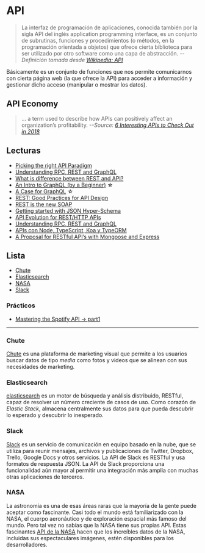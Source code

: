 # API

>La interfaz de programación de aplicaciones, conocida también por la sigla API del inglés application programming interface, es un conjunto de subrutinas, funciones y procedimientos (o métodos, en la programación orientada a objetos) que ofrece cierta biblioteca para ser utilizado por otro software como una capa de abstracción. _--Definición tomada desde [Wikipedia: API](https://es.wikipedia.org/wiki/Interfaz_de_programaci%C3%B3n_de_aplicaciones)_

Básicamente es un conjunto de funciones que nos permite comunicarnos con cierta página web (la que ofrece la API) para acceder a información y gestionar dicho acceso (manipular o mostrar los datos).

## API Economy

> ... a term used to describe how APIs can positively affect an organization’s profitability. _--Source: [6 Interesting APIs to Check Out in 2018](https://codeburst.io/6-interesting-apis-to-check-out-in-2018-5d6830063f29)_

## Lecturas

- [Picking the right API Paradigm](https://blog.apisyouwonthate.com/picking-the-right-api-paradigm-d476f1a622e8)
- [Understanding RPC, REST and GraphQL](https://blog.apisyouwonthate.com/understanding-rpc-rest-and-graphql-2f959aadebe7)
- [What is difference between REST and API?](https://stackoverflow.com/a/41189936/4822186)
- [An Intro to GraphQL (by a Beginner)](https://blog.usejournal.com/an-intro-to-graphql-by-a-beginner-82444f538d84) ☆
- [A Case for GraphQL](https://medium.com/@rijulg/a-case-for-graphql-935ba205e3d) ☆
- [REST: Good Practices for API Design](https://medium.com/hashmapinc/rest-good-practices-for-api-design-881439796dc9)
- [REST is the new SOAP](https://medium.freecodecamp.org/rest-is-the-new-soap-97ff6c09896d)
- [Getting started with JSON Hyper-Schema](https://blog.apisyouwonthate.com/getting-started-with-json-hyper-schema-184775b91f)
- [API Evolution for REST/HTTP APIs](https://blog.apisyouwonthate.com/api-evolution-for-rest-http-apis-b4296519e564)
- [Understanding RPC, REST and GraphQL](https://blog.apisyouwonthate.com/understanding-rpc-rest-and-graphql-2f959aadebe7)
- [APIs con Node, TypeScript, Koa y TypeORM](http://blog.koalite.com/2018/07/apis-con-node-typescript-koa-y-typeorm/?utm_source=rss&utm_medium=rss&utm_campaign=apis-con-node-typescript-koa-y-typeorm)
- [A Proposal for RESTful API’s with Mongoose and Express](https://medium.com/@therealchrisrutherford/a-proposal-for-restful-apis-497924397192)


## Lista <!-- abcdefghijklmnñopqrstuvwxyz -->

- [Chute](/c/api.md#chute)
- [Elasticsearch](/c/api.md#elasticsearch)
- [NASA](/c/api.md#nasa)
- [Slack](/c/api.md#slack)

### Prácticos

- [Mastering the Spotify API -> part1](https://medium.com/@esmerycornielle/mastering-the-spotify-api-part1-c836b89eb68e)

***

### Chute

[Chute](https://chute.docs.apiary.io/#) es una plataforma de marketing visual que permite a los usuarios buscar datos de tipo _media_ como fotos y videos que se alinean con sus necesidades de marketing.

### Elasticsearch

[elasticsearch](https://www.elastic.co/products/elasticsearch) es un motor de búsqueda y análisis distribuido, RESTful, capaz de resolver un número creciente de casos de uso. Como corazón de _Elastic Stack_, almacena centralmente sus datos para que pueda descubrir lo esperado y descubrir lo inesperado.

### Slack

[Slack](https://api.slack.com/slack-apps) es un servicio de comunicación en equipo basado en la nube, que se utiliza para reunir mensajes, archivos y publicaciones de Twitter, Dropbox, Trello, Google Docs y otros servicios. La API de Slack es RESTful y usa formatos de respuesta JSON. La API de Slack proporciona una funcionalidad aún mayor al permitir una integración más amplia con muchas otras aplicaciones de terceros.

### NASA

La astronomía es una de esas áreas raras que la mayoría de la gente puede aceptar como fascinante. Casi todo el mundo está familiarizado con la NASA, el cuerpo aeronáutico y de exploración espacial más famoso del mundo. Pero tal vez no sabías que la NASA tiene sus propias API. Estas fascinantes [API de la NASA](https://api.nasa.gov/#getting-started) hacen que los increíbles datos de la NASA, incluidas sus espectaculares imágenes, estén disponibles para los desarrolladores.
